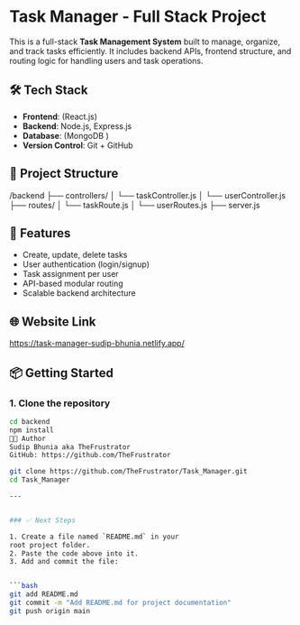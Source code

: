 # Task Manager - Full Stack Project

This is a full-stack **Task Management System** built to manage, organize, and track tasks efficiently. It includes backend APIs, frontend structure, and routing logic for handling users and task operations.

## 🛠 Tech Stack

- **Frontend**: (React.js)
- **Backend**: Node.js, Express.js
- **Database**: (MongoDB )
- **Version Control**: Git + GitHub

## 📁 Project Structure
/backend
├── controllers/
│ └── taskController.js
│ └── userController.js
├── routes/
│ └── taskRoute.js
│ └── userRoutes.js
├── server.js

## 🚀 Features

- Create, update, delete tasks
- User authentication (login/signup)
- Task assignment per user
- API-based modular routing
- Scalable backend architecture

## 🌐 Website Link
https://task-manager-sudip-bhunia.netlify.app/

## 📦 Getting Started

### 1. Clone the repository

```bash
cd backend
npm install
🧑‍💻 Author
Sudip Bhunia aka TheFrustrator
GitHub: https://github.com/TheFrustrator

git clone https://github.com/TheFrustrator/Task_Manager.git
cd Task_Manager

---


### ✅ Next Steps

1. Create a file named `README.md` in your
root project folder.
2. Paste the code above into it.
3. Add and commit the file:


```bash
git add README.md
git commit -m "Add README.md for project documentation"
git push origin main
